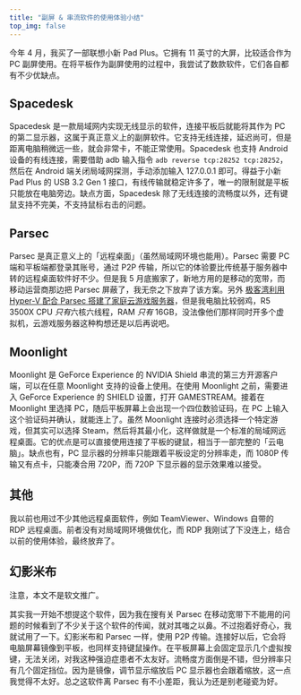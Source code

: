 ```yaml
---
title: "副屏 & 串流软件的使用体验小结"
top_img: false
---
```

今年 4 月，我买了一部联想小新 Pad Plus。它拥有 11 英寸的大屏，比较适合作为 PC 副屏使用。在将平板作为副屏使用的过程中，我尝试了数款软件，它们各自都有不少优缺点。

## Spacedesk
Spacedesk 是一款局域网内实现无线显示的软件，连接平板后就能将其作为 PC 的第二显示器，这属于真正意义上的副屏软件。它支持无线连接，延迟尚可，但是距离电脑稍微远一些，就会非常卡，不能正常使用。Spacedesk 也支持 Android 设备的有线连接，需要借助 adb 输入指令 `adb reverse tcp:28252 tcp:28252`，然后在 Android 端关闭局域网探测，手动添加输入 127.0.0.1 即可。得益于小新 Pad Plus 的 USB 3.2 Gen 1 接口，有线传输就稳定许多了，唯一的限制就是平板只能放在电脑旁边。缺点方面，Spacedesk 除了无线连接的流畅度以外，还有键鼠支持不完美，不支持鼠标右击的问题。

## Parsec
Parsec 是真正意义上的「远程桌面」（虽然局域网环境也能用）。Parsec 需要 PC 端和平板端都登录其账号，通过 P2P 传输，所以它的体验要比传统基于服务器中转的远程桌面软件好不少。但是我 5 月底搬家了，新地方用的是移动的宽带，而移动运营商那边把 Parsec 屏蔽了，我无奈之下放弃了该方案。另外 [极客湾利用 Hyper-V 配合 Parsec 搭建了家庭云游戏服务器](https://www.bilibili.com/video/BV1Ad4y1S7Aw)，但是我电脑比较弱鸡，R5 3500X CPU *只有*六核六线程，RAM *只有* 16GB，没法像他们那样同时开多个虚拟机，云游戏服务器这种构想还是以后再说吧。

## Moonlight
Moonlight 是 GeForce Experience 的 NVIDIA Shield 串流的第三方开源客户端，可以在任意 Moonlight 支持的设备上使用。在使用 Moonlight 之前，需要进入 GeForce Experience 的 SHIELD 设置，打开 GAMESTREAM。接着在 Moonlight 里选择 PC，随后平板屏幕上会出现一个四位数验证码，在 PC 上输入这个验证码并确认，就能连上了。虽然 Moonlight 连接时必须选择一个特定游戏，但其实可以选择 Steam，然后将其最小化，这样做就是一个标准的局域网远程桌面。它的优点是可以直接使用连接了平板的键鼠，相当于一部完整的「云电脑」。缺点也有，PC 显示器的分辨率只能跟着平板设定的分辨率走，而 1080P 传输又有点卡，只能凑合用 720P，而 720P 下显示器的显示效果难以接受。

## 其他
我以前也用过不少其他远程桌面软件，例如 TeamViewer、Windows 自带的 RDP 远程桌面。前者没有对局域网环境做优化，而 RDP 我刚试了下没连上，结合以前的使用体验，最终放弃了。

## 幻影米布
注意，本文不是软文推广。

其实我一开始不想提这个软件，因为我在搜有关 Parsec 在移动宽带下不能用的问题的时候看到了不少关于这个软件的传闻，就对其嗤之以鼻。不过抱着好奇心，我就试用了一下。幻影米布和 Parsec 一样，使用 P2P 传输。连接好以后，它会将电脑屏幕镜像到平板，也同样支持键鼠操作。在平板屏幕上会固定显示几个虚拟按键，无法关闭，对我这种强迫症患者不太友好。流畅度方面倒是不错，但分辨率只有几个固定挡位。因为是镜像，调节显示缩放后 PC 显示器也会跟着缩放，这一点我觉得不太好。总之这软件离 Parsec 有不小差距，我认为还是别老碰瓷为好。